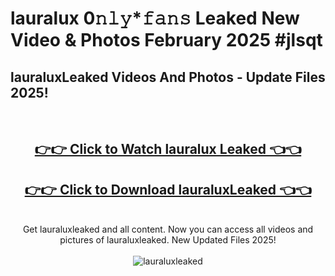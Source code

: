# lauralux 0𝚗𝚕𝚢*𝚏𝚊𝚗𝚜 Leaked New Video & Photos February 2025 #jlsqt

<h2>lauraluxLeaked Videos And Photos - Update Files 2025!</h2>
<br>
<div align="center">
<h2><a href="https://mediaupload.pro?title=lauralux&ref=11F" rel="nofollow">👉👉 Click to Watch lauralux Leaked 👈👈</a></h2>
<h2><a href="https://mediaupload.pro?title=lauralux&ref=11F" rel="nofollow">👉👉 Click to Download lauraluxLeaked 👈👈</a></h2>
<br>
Get lauraluxleaked and all content. Now you can access all videos and pictures of lauraluxleaked. New Updated Files 2025!
<br>
<br>
<a href="https://mediaupload.pro?title=lauralux&ref=11F" rel="nofollow" data-target="animated-image.originalLink"><img src="https://i.ibb.co/Gkj2r4b/banner.png" alt="lauraluxleaked" style="max-width: 100%; display: inline-block;" data-target="animated-image.originalImage"></a>
</div>
<br>

